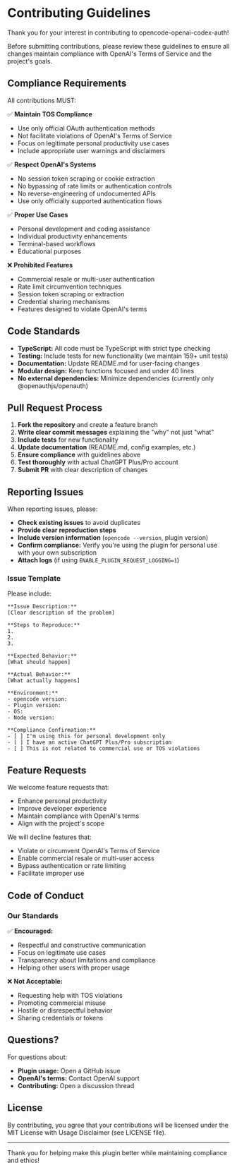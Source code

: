 # Contributing Guidelines

Thank you for your interest in contributing to opencode-openai-codex-auth!

Before submitting contributions, please review these guidelines to ensure all changes maintain compliance with OpenAI's Terms of Service and the project's goals.

## Compliance Requirements

All contributions MUST:

✅ **Maintain TOS Compliance**
- Use only official OAuth authentication methods
- Not facilitate violations of OpenAI's Terms of Service
- Focus on legitimate personal productivity use cases
- Include appropriate user warnings and disclaimers

✅ **Respect OpenAI's Systems**
- No session token scraping or cookie extraction
- No bypassing of rate limits or authentication controls
- No reverse-engineering of undocumented APIs
- Use only officially supported authentication flows

✅ **Proper Use Cases**
- Personal development and coding assistance
- Individual productivity enhancements
- Terminal-based workflows
- Educational purposes

❌ **Prohibited Features**
- Commercial resale or multi-user authentication
- Rate limit circumvention techniques
- Session token scraping or extraction
- Credential sharing mechanisms
- Features designed to violate OpenAI's terms

## Code Standards

- **TypeScript:** All code must be TypeScript with strict type checking
- **Testing:** Include tests for new functionality (we maintain 159+ unit tests)
- **Documentation:** Update README.md for user-facing changes
- **Modular design:** Keep functions focused and under 40 lines
- **No external dependencies:** Minimize dependencies (currently only @openauthjs/openauth)

## Pull Request Process

1. **Fork the repository** and create a feature branch
2. **Write clear commit messages** explaining the "why" not just "what"
3. **Include tests** for new functionality
4. **Update documentation** (README.md, config examples, etc.)
5. **Ensure compliance** with guidelines above
6. **Test thoroughly** with actual ChatGPT Plus/Pro account
7. **Submit PR** with clear description of changes

## Reporting Issues

When reporting issues, please:

- **Check existing issues** to avoid duplicates
- **Provide clear reproduction steps**
- **Include version information** (`opencode --version`, plugin version)
- **Confirm compliance:** Verify you're using the plugin for personal use with your own subscription
- **Attach logs** (if using `ENABLE_PLUGIN_REQUEST_LOGGING=1`)

### Issue Template

Please include:
```
**Issue Description:**
[Clear description of the problem]

**Steps to Reproduce:**
1.
2.
3.

**Expected Behavior:**
[What should happen]

**Actual Behavior:**
[What actually happens]

**Environment:**
- opencode version:
- Plugin version:
- OS:
- Node version:

**Compliance Confirmation:**
- [ ] I'm using this for personal development only
- [ ] I have an active ChatGPT Plus/Pro subscription
- [ ] This is not related to commercial use or TOS violations
```

## Feature Requests

We welcome feature requests that:
- Enhance personal productivity
- Improve developer experience
- Maintain compliance with OpenAI's terms
- Align with the project's scope

We will decline features that:
- Violate or circumvent OpenAI's Terms of Service
- Enable commercial resale or multi-user access
- Bypass authentication or rate limiting
- Facilitate improper use

## Code of Conduct

### Our Standards

✅ **Encouraged:**
- Respectful and constructive communication
- Focus on legitimate use cases
- Transparency about limitations and compliance
- Helping other users with proper usage

❌ **Not Acceptable:**
- Requesting help with TOS violations
- Promoting commercial misuse
- Hostile or disrespectful behavior
- Sharing credentials or tokens

## Questions?

For questions about:
- **Plugin usage:** Open a GitHub issue
- **OpenAI's terms:** Contact OpenAI support
- **Contributing:** Open a discussion thread

## License

By contributing, you agree that your contributions will be licensed under the MIT License with Usage Disclaimer (see LICENSE file).

---

Thank you for helping make this plugin better while maintaining compliance and ethics!
